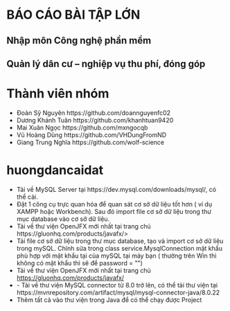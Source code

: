 <h1>BÁO CÁO BÀI TẬP LỚN </h1>
<h2>Nhập môn Công nghệ phần mềm</h2>
<h2>Quản lý dân cư – nghiệp vụ thu phí, đóng góp</h2>


# Thành viên nhóm
<ul>
  <li>Đoàn Sỹ Nguyên    https://github.com/doannguyenfc02</li>
  <li>Dương Khánh Tuân  https://github.com/khanhtuan9420</li>
  <li>Mai Xuân Ngọc     https://github.com/mxngocqb</li>
  <li>Vũ Hoàng Dũng     https://github.com/VHDungFromND</li>
  <li>Giang Trung Nghĩa https://github.com/wolf-science</li>
</ul>


# huongdancaidat
<ul>
<li>Tải về MySQL Server tại https://dev.mysql.com/downloads/mysql/, có thể cài.</li>
<li>Đặt 1 công cụ trực quan hóa để quan sát cơ sở dữ liệu tốt hơn ( ví dụ XAMPP hoặc Workbench). Sau đó import file cơ sở dữ liệu trong thư mục database vào cơ sở dữ liệu.</li>
<li>Tải về thư viện OpenJFX mới nhất tại trang chủ https://gluonhq.com/products/javafx/></li>
<li>Tải file cơ sở dữ liệu trong thư mục database, tạo và import cơ sở dữ liệu trong mySQL. Chỉnh sửa trong class service.MysqlConnection mật khẩu phù hợp với mật khẩu tại của mySQL tại máy bạn ( thường trên Win thì không có mật khẩu thì sẽ để password = "") </li>
<li>Tải về thư viện OpenJFX mới nhất tại trang chủ <a href="https://gluonhq.com/products/javafx/" target="_blank"> https://gluonhq.com/products/javafx/</a> </li>
<li>-	Tải về thư viện MySQL connector từ 8.0 trở lên, có thể tải thư viện tại
  https://mvnrepository.com/artifact/mysql/mysql-connector-java/8.0.22
 </li>
<li>Thêm tất cả vào thư viện trong Java để có thể chạy được Project</li>
</ul>

